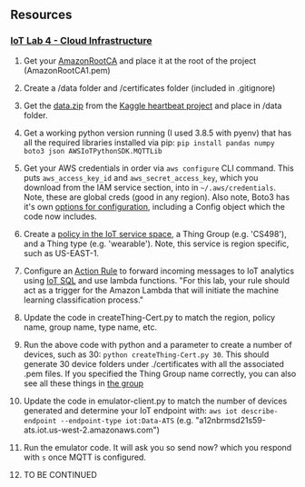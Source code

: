 ## Resources

### [IoT Lab 4 - Cloud Infrastructure](https://docs.google.com/document/d/1jGwZm8tqlL6oLWmkkgJBhWS2Dsp8oIEpZlACRNfJgug/edit#heading=h.soui4g3ymptg)

1. Get your [AmazonRootCA](https://www.amazontrust.com/repository/AmazonRootCA1.pem) and place it at the root of the project (AmazonRootCA1.pem)

2. Create a /data folder and /certificates folder (included in .gitignore)

3. Get the [data.zip](https://drive.google.com/file/d/13QEjW5uxVXCkY4VHR1stR8yEKpfc64fX/view?usp=sharing) from the [Kaggle heartbeat project](https://www.kaggle.com/shayanfazeli/heartbeat) and place in /data folder.

4. Get a working python version running (I used 3.8.5 with pyenv) that has all the required libraries installed via pip: `pip install pandas numpy boto3 json AWSIoTPythonSDK.MQTTLib`

5. Get your AWS credentials in order via `aws configure` CLI command. This puts `aws_access_key_id` and `aws_secret_access_key`, which you download from the IAM service section, into in `~/.aws/credentials`. Note, these are global creds (good in any region). Also note, Boto3 has it's own [options for configuration](https://boto3.amazonaws.com/v1/documentation/api/latest/guide/configuration.html), including a Config object which the code now includes.

6. Create a [policy in the IoT service space](https://docs.aws.amazon.com/iot/latest/developerguide/attach-to-cert.html), a Thing Group (e.g. 'CS498'), and a Thing type (e.g. 'wearable'). Note, this service is region specific, such as US-EAST-1.

7. Configure an [Action Rule]() to forward incoming messages to IoT analytics using [IoT SQL](https://docs.aws.amazon.com/iot/latest/developerguide/iot-sql-reference.html) and use lambda functions. "For this lab, your rule should act as a trigger for the Amazon Lambda that will initiate the​ machine learning classification process."

8. Update the code in createThing-Cert.py to match the region, policy name, group name, type name, etc.

9. Run the above code with python and a parameter to create a number of devices, such as 30: `python createThing-Cert.py 30`. This should generate 30 device folders under ./certificates with all the associated .pem files. If you specified the Thing Group name correctly, you can also see all these things in [the group](https://us-west-2.console.aws.amazon.com/iot/home?region=us-west-2#/thingGroup/CS498)

10. Update the code in emulator-client.py to match the number of devices generated and determine your IoT endpoint with: `aws iot describe-endpoint --endpoint-type iot:Data-ATS` (e.g. "a12nbrmsd21s59-ats.iot.us-west-2.amazonaws.com")

11. Run the emulator code. It will ask you so send now? which you respond with `s` once MQTT is configured.

12. TO BE CONTINUED

